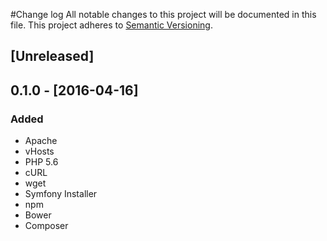 #Change log
All notable changes to this project will be documented in this file.
This project adheres to [Semantic Versioning](http://semver.org/).

## [Unreleased]

## 0.1.0 - [2016-04-16]
### Added
* Apache
* vHosts
* PHP 5.6
* cURL
* wget
* Symfony Installer
* npm
* Bower
* Composer



